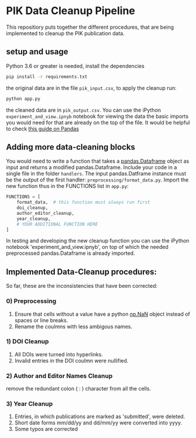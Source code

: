 # PIK Data Cleanup Pipeline

This repositiory puts together the different procedures, that are being implemented to cleanup the PIK publication data.

## setup and usage

Python 3.6 or greater is needed, install the dependencies
```bash
pip install -r requirements.txt
```
the original data are in the file `pik_input.csv`, to apply the cleanup run:
```bash
python app.py
```
the cleaned data are in `pik_output.csv`. You can use the iPython `experiment_and_view.ipnyb` notebook for viewing the data the basic imports you would need for that are already on the top of the file. It would be helpful to check [this guide on Pandas](https://pandas.pydata.org/pandas-docs/stable/getting_started/10min.html)

## Adding more data-cleaning blocks

You would need to write a function that takes a [pandas.Dataframe](https://pandas.pydata.org/pandas-docs/stable/reference/api/pandas.DataFrame.html) object as input and returns a modified pandas.Dataframe. Include your code in a single file in the folder `handlers`. The input pandas.Datframe instance must be the output of the first handler: `preprocessing/format_data.py`. Import the new function thus in the FUNCTIONS list in `app.py`:

```python
FUNCTIONS = [
    format_data,  # this function must always run first
    doi_cleanup,
    author_editor_cleanup,
    year_cleanup,
    # YOUR ADDITIONAL FUNCTION HERE
]
```

In testing and developing the new cleanup function you can use the iPython notebook 'experiment_and_view.ipnyb', on top of which the needed preprocessed pandas.Dataframe is already imported.

## Implemented Data-Cleanup procedures:

So far, these are the inconsistencies that have been corrected:

### 0) Preprocessing

1. Ensure that cells without a value have a python [np.NaN](https://docs.scipy.org/doc/numpy-1.13.0/user/misc.html) object instead of spaces or line breaks.
2. Rename the coulmns with less ambigous names.

### 1) DOI Cleanup

1. All DOIs were turned into hyperlinks.
2. Invalid entries in the DOI coulmn were nullified.

### 2) Author and Editor Names Cleanup

remove the redundant colon ( : ) character from all the cells.

### 3) Year Cleanup
1. Entries, in which publications are marked as 'submitted', were deleted.
2. Short date forms mm/dd/yy and dd/mm/yy were converted into yyyy.
3. Some typos are corrected
